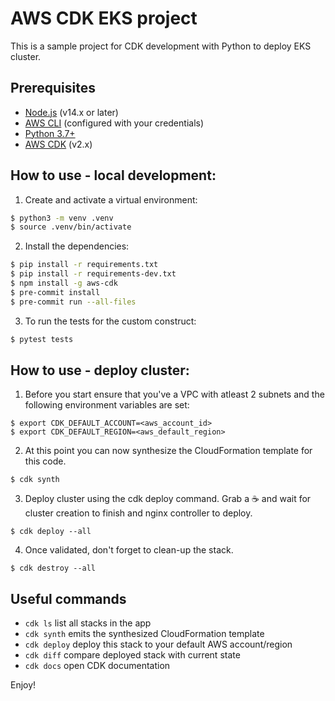 
# AWS CDK EKS project

This is a sample project for CDK development with Python to deploy EKS cluster.

## Prerequisites

- [Node.js](https://nodejs.org/) (v14.x or later)
- [AWS CLI](https://aws.amazon.com/cli/) (configured with your credentials)
- [Python 3.7+](https://www.python.org/downloads/)
- [AWS CDK](https://docs.aws.amazon.com/cdk/v2/guide/getting_started.html) (v2.x)

## How to use - local development:
1. Create and activate a virtual environment:

```sh
$ python3 -m venv .venv
$ source .venv/bin/activate
```
2. Install the dependencies:

```sh
$ pip install -r requirements.txt
$ pip install -r requirements-dev.txt
$ npm install -g aws-cdk
$ pre-commit install
$ pre-commit run --all-files
```
3. To run the tests for the custom construct:
```sh
$ pytest tests
```

## How to use - deploy cluster:

1. Before you start ensure that you've a VPC with atleast 2 subnets and the following environment variables are set:
```
$ export CDK_DEFAULT_ACCOUNT=<aws_account_id>
$ export CDK_DEFAULT_REGION=<aws_default_region>
```
2. At this point you can now synthesize the CloudFormation template for this code.

```
$ cdk synth
```
3. Deploy cluster using the cdk deploy command. Grab a :coffee: and wait for cluster creation to finish and nginx controller to deploy.
```
$ cdk deploy --all
```
4. Once validated, don't forget to clean-up the stack.
```
$ cdk destroy --all
```

## Useful commands

 * `cdk ls`          list all stacks in the app
 * `cdk synth`       emits the synthesized CloudFormation template
 * `cdk deploy`      deploy this stack to your default AWS account/region
 * `cdk diff`        compare deployed stack with current state
 * `cdk docs`        open CDK documentation

Enjoy!
